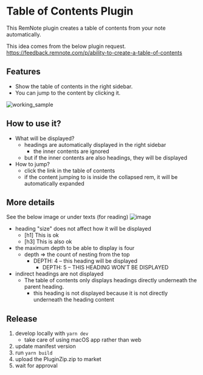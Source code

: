# Table of Contents Plugin

This RemNote plugin creates a table of contents from your note automatically.

This idea comes from the below plugin request.<br/>
https://feedback.remnote.com/p/ability-to-create-a-table-of-contents

## Features

- Show the table of contents in the right sidebar.
- You can jump to the content by clicking it.

![working_sample](https://github.com/toxoxi/remnote-table-of-contents/assets/29012724/6c1d67da-c6c3-4fff-832d-56f9eb92c31e)

## How to use it?

- What will be displayed?
  - headings are automatically displayed in the right sidebar
    - the inner contents are ignored
  - but if the inner contents are also headings, they will be displayed
- How to jump?
  - click the link in the table of contents
  - if the content jumping to is inside the collapsed rem, it will be automatically expanded

## More details

See the below image or under texts (for reading)
![image](https://github.com/toxoxi/remnote-table-of-contents/assets/29012724/a7ceb146-f6ea-4925-ae75-b1e9c5dc9f87)

- heading "size" does not affect how it will be displayed
  - [h1] This is ok
  - [h3] This is also ok
- the maximum depth to be able to display is four
  - depth ⇒ the count of nesting from the top
    - DEPTH: 4 – this heading will be displayed
      - DEPTH: 5 – THIS HEADING WON'T BE DISPLAYED
- indirect headings are not displayed
  - The table of contents only displays headings directly underneath the parent heading.
    - this heading is not displayed because it is not directly underneath the heading content

<!-- ignore-after -->

## Release

1. develop locally with `yarn dev`
   - take care of using macOS app rather than web
2. update manifest version
3. run `yarn build`
4. upload the PluginZip.zip to market
5. wait for approval
